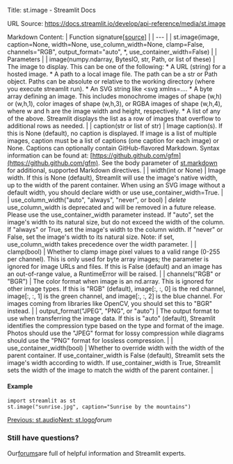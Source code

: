 Title: st.image - Streamlit Docs

URL Source: https://docs.streamlit.io/develop/api-reference/media/st.image

Markdown Content:
| Function signature[[source]](https://github.com/streamlit/streamlit/blob/1.45.0/lib/streamlit/elements/image.py#L47 "View st.image source code on GitHub") |
| --- |
| st.image(image, caption=None, width=None, use_column_width=None, clamp=False, channels="RGB", output_format="auto", *, use_container_width=False) |
| Parameters |
| image(numpy.ndarray, BytesIO, str, Path, or list of these) | The image to display. This can be one of the following: * A URL (string) for a hosted image. * A path to a local image file. The path can be a str or Path object. Paths can be absolute or relative to the working directory (where you execute streamlit run). * An SVG string like <svg xmlns=...</svg>. * A byte array defining an image. This includes monochrome images of shape (w,h) or (w,h,1), color images of shape (w,h,3), or RGBA images of shape (w,h,4), where w and h are the image width and height, respectively. * A list of any of the above. Streamlit displays the list as a row of images that overflow to additional rows as needed. |
| caption(str or list of str) | Image caption(s). If this is None (default), no caption is displayed. If image is a list of multiple images, caption must be a list of captions (one caption for each image) or None. Captions can optionally contain GitHub-flavored Markdown. Syntax information can be found at: [https://github.github.com/gfm](https://github.github.com/gfm). See the body parameter of [st.markdown](https://docs.streamlit.io/develop/api-reference/text/st.markdown) for additional, supported Markdown directives. |
| width(int or None) | Image width. If this is None (default), Streamlit will use the image's native width, up to the width of the parent container. When using an SVG image without a default width, you should declare width or use use_container_width=True. |
| use_column_width("auto", "always", "never", or bool) | _delete_ use_column_width is deprecated and will be removed in a future release. Please use the use_container_width parameter instead. If "auto", set the image's width to its natural size, but do not exceed the width of the column. If "always" or True, set the image's width to the column width. If "never" or False, set the image's width to its natural size. Note: if set, use_column_width takes precedence over the width parameter. |
| clamp(bool) | Whether to clamp image pixel values to a valid range (0-255 per channel). This is only used for byte array images; the parameter is ignored for image URLs and files. If this is False (default) and an image has an out-of-range value, a RuntimeError will be raised. |
| channels("RGB" or "BGR") | The color format when image is an nd.array. This is ignored for other image types. If this is "RGB" (default), image[:, :, 0] is the red channel, image[:, :, 1] is the green channel, and image[:, :, 2] is the blue channel. For images coming from libraries like OpenCV, you should set this to "BGR" instead. |
| output_format("JPEG", "PNG", or "auto") | The output format to use when transferring the image data. If this is "auto" (default), Streamlit identifies the compression type based on the type and format of the image. Photos should use the "JPEG" format for lossy compression while diagrams should use the "PNG" format for lossless compression. |
| use_container_width(bool) | Whether to override width with the width of the parent container. If use_container_width is False (default), Streamlit sets the image's width according to width. If use_container_width is True, Streamlit sets the width of the image to match the width of the parent container. |

#### Example

```
import streamlit as st
st.image("sunrise.jpg", caption="Sunrise by the mountains")
```

[Previous: st.audio](https://docs.streamlit.io/develop/api-reference/media/st.audio)[Next: st.logo](https://docs.streamlit.io/develop/api-reference/media/st.logo)_forum_
### Still have questions?

Our[forums](https://discuss.streamlit.io/)are full of helpful information and Streamlit experts.

